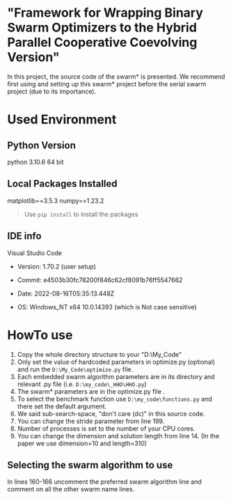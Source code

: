 # "Framework for Wrapping Binary Swarm Optimizers to the Hybrid Parallel Cooperative Coevolving Version"
In this project, the source code of the swarm* is presented. We recommend first using and setting up this swarm* project before the serial swarm project (due to its importance).
# Used Environment
## Python Version
python 3.10.6 64 bit
## Local Packages Installed
matplotlib==3.5.3
numpy==1.23.2
> Use `pip install` to install the packages
## IDE info
Visual Studio Code
* Version: 1.70.2 (user setup)

* Commit: e4503b30fc78200f846c62cf8091b76ff5547662

* Date: 2022-08-16T05:35:13.448Z

* OS: Windows_NT x64 10.0.14393 (which is Not case sensitive)

# HowTo use
1. Copy the whole directory structure to your "D:\My_Code"
2. Only set the value of hardcoded parameters in optimize.py (optional) and run the `D:\My_Code\optimize.py` file.
3. Each embedded swarm algorithm parameters are in its directory and relevant .py file (i.e. `D:\my_code\_HHO\HHO.py`)
4. The swarm* parameters are in the optimize.py file .
5. To select the benchmark function use `D:\my_code\functions.py` and there set the default argument.
6. We said sub-search-space, "don't care (dc)" in this source code.
7. You can change the stride parameter from line 199. 
8. Number of processes is set to the number of your CPU cores.
9. You can change the dimension and solution length from line 14. (In the paper we use dimension=10 and length=310) 
## Selecting the swarm algorithm to use
In lines 160-166 uncomment the preferred swarm algorithm line and comment on all the other swarm name lines.
